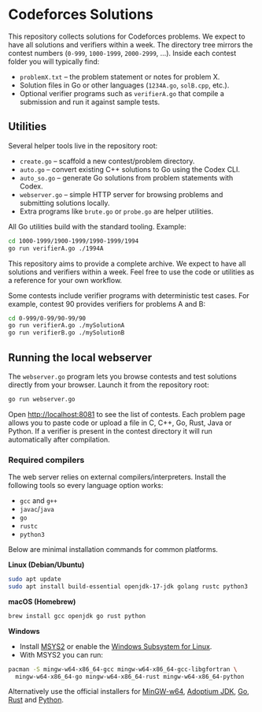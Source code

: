 # Codeforces Solutions

This repository collects solutions for Codeforces problems. We expect to have all solutions and verifiers within a week. The directory tree mirrors the contest numbers (`0-999`, `1000-1999`, `2000-2999`, ...). Inside each contest folder you will typically find:

- `problemX.txt` – the problem statement or notes for problem X.
- Solution files in Go or other languages (`1234A.go`, `solB.cpp`, etc.).
- Optional verifier programs such as `verifierA.go` that compile a submission and run it against sample tests.

## Utilities

Several helper tools live in the repository root:

- `create.go` – scaffold a new contest/problem directory.
- `auto.go` – convert existing C++ solutions to Go using the Codex CLI.
- `auto_so.go` – generate Go solutions from problem statements with Codex.
- `webserver.go` – simple HTTP server for browsing problems and submitting solutions locally.
- Extra programs like `brute.go` or `probe.go` are helper utilities.

All Go utilities build with the standard tooling. Example:

```bash
cd 1000-1999/1900-1999/1990-1999/1994
go run verifierA.go ./1994A
```

This repository aims to provide a complete archive. We expect to have all solutions and verifiers within a week. Feel free to use the code or utilities as a reference for your own workflow.

Some contests include verifier programs with deterministic test cases. For
example, contest 90 provides verifiers for problems A and B:

```bash
cd 0-999/0-99/90-99/90
go run verifierA.go ./mySolutionA
go run verifierB.go ./mySolutionB
```

## Running the local webserver

The `webserver.go` program lets you browse contests and test solutions
directly from your browser. Launch it from the repository root:

```bash
go run webserver.go
```

Open <http://localhost:8081> to see the list of contests. Each problem page
allows you to paste code or upload a file in C, C++, Go, Rust, Java or Python.
If a verifier is present in the contest directory it will run automatically
after compilation.

### Required compilers

The web server relies on external compilers/interpreters. Install the
following tools so every language option works:

- `gcc` and `g++`
- `javac`/`java`
- `go`
- `rustc`
- `python3`

Below are minimal installation commands for common platforms.

**Linux (Debian/Ubuntu)**

```bash
sudo apt update
sudo apt install build-essential openjdk-17-jdk golang rustc python3
```

**macOS (Homebrew)**

```bash
brew install gcc openjdk go rust python
```

**Windows**

- Install [MSYS2](https://www.msys2.org/) or enable the
  [Windows Subsystem for Linux](https://learn.microsoft.com/windows/wsl/).
- With MSYS2 you can run:

```bash
pacman -S mingw-w64-x86_64-gcc mingw-w64-x86_64-gcc-libgfortran \
  mingw-w64-x86_64-go mingw-w64-x86_64-rust mingw-w64-x86_64-python
```

Alternatively use the official installers for
[MinGW-w64](https://www.mingw-w64.org/),
[Adoptium JDK](https://adoptium.net/),
[Go](https://go.dev/dl/),
[Rust](https://rustup.rs/) and
[Python](https://www.python.org/downloads/).
